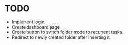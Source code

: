 # TODO

- Implement login
- Create dashboard page
- Create button to switch folder mode to recurrent tasks.
- Redirect to newly created folder after inserting it.